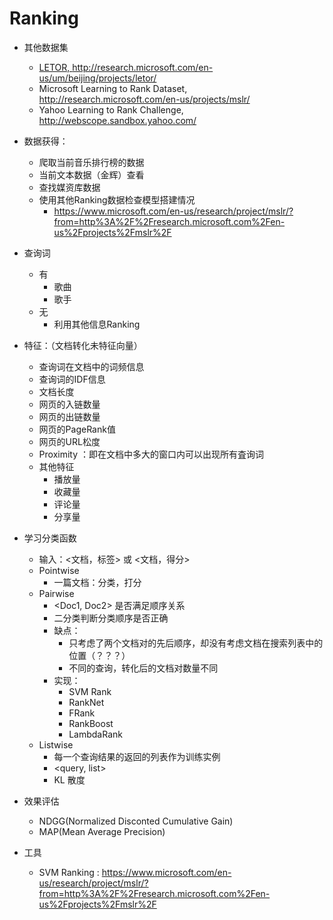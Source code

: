 #  Ranking 

+ 其他数据集
  + [LETOR, ](http://blog.crackcell.com/posts/2011/12/17/a_short_intro_2_ltr.html#sec-7)<http://research.microsoft.com/en-us/um/beijing/projects/letor/>
  + Microsoft Learning to Rank Dataset, <http://research.microsoft.com/en-us/projects/mslr/>
  + Yahoo Learning to Rank Challenge, <http://webscope.sandbox.yahoo.com/>

+ 数据获得：
  + 爬取当前音乐排行榜的数据
  + 当前文本数据（金辉）查看
  + 查找媒资库数据
  + 使用其他Ranking数据检查模型搭建情况
    + https://www.microsoft.com/en-us/research/project/mslr/?from=http%3A%2F%2Fresearch.microsoft.com%2Fen-us%2Fprojects%2Fmslr%2F
+ 查询词
  + 有
    + 歌曲
    + 歌手
  + 无
    + 利用其他信息Ranking
+ 特征：（文档转化未特征向量）
  + 查询词在文档中的词频信息
  + 查询词的IDF信息
  + 文档长度
  + 网页的入链数量
  + 网页的出链数量
  + 网页的PageRank值
  + 网页的URL松度
  + Proximity ：即在文档中多大的窗口内可以出现所有査询词
  + 其他特征
    + 播放量
    + 收藏量
    + 评论量
    + 分享量
+ 学习分类函数
  + 输入：<文档，标签> 或 <文档，得分>
  + Pointwise
    + 一篇文档：分类，打分
  + Pairwise
    + <Doc1, Doc2> 是否满足顺序关系
    + 二分类判断分类顺序是否正确
    + 缺点：
      + 只考虑了两个文档对的先后顺序，却没有考虑文档在搜索列表中的位置（？？？）
      + 不同的查询，转化后的文档对数量不同
    + 实现：
      + SVM Rank
      + RankNet
      + FRank
      + RankBoost
      + LambdaRank
  + Listwise
    + 每一个查询结果的返回的列表作为训练实例
    + <query, list>
    + KL 散度

+ 效果评估
  + NDGG(Normalized Disconted Cumulative Gain)
  + MAP(Mean Average Precision)
+ 工具
  + SVM Ranking : https://www.microsoft.com/en-us/research/project/mslr/?from=http%3A%2F%2Fresearch.microsoft.com%2Fen-us%2Fprojects%2Fmslr%2F